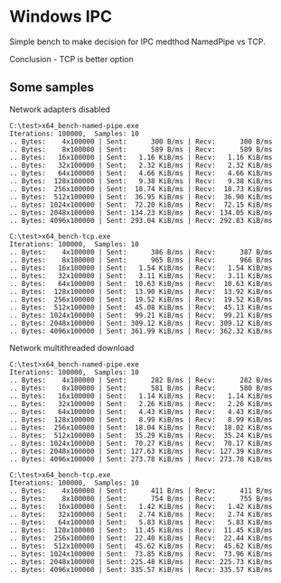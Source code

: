 Windows IPC
===========

Simple bench to make decision for IPC medthod NamedPipe vs TCP.

Conclusion - TCP is better option

Some samples
------------

Network adapters disabled

    C:\test>x64_bench-named-pipe.exe
    Iterations: 100000,  Samples: 10
    .. Bytes:    4x100000 | Sent:      300 B/ms | Recv:      300 B/ms
    .. Bytes:    8x100000 | Sent:      589 B/ms | Recv:      589 B/ms
    .. Bytes:   16x100000 | Sent:   1.16 KiB/ms | Recv:   1.16 KiB/ms
    .. Bytes:   32x100000 | Sent:   2.32 KiB/ms | Recv:   2.32 KiB/ms
    .. Bytes:   64x100000 | Sent:   4.66 KiB/ms | Recv:   4.66 KiB/ms
    .. Bytes:  128x100000 | Sent:   9.38 KiB/ms | Recv:   9.38 KiB/ms
    .. Bytes:  256x100000 | Sent:  18.74 KiB/ms | Recv:  18.73 KiB/ms
    .. Bytes:  512x100000 | Sent:  36.95 KiB/ms | Recv:  36.90 KiB/ms
    .. Bytes: 1024x100000 | Sent:  72.20 KiB/ms | Recv:  72.15 KiB/ms
    .. Bytes: 2048x100000 | Sent: 134.23 KiB/ms | Recv: 134.05 KiB/ms
    .. Bytes: 4096x100000 | Sent: 293.04 KiB/ms | Recv: 292.83 KiB/ms

    C:\test>x64_bench-tcp.exe
    Iterations: 100000,  Samples: 10
    .. Bytes:    4x100000 | Sent:      386 B/ms | Recv:      387 B/ms
    .. Bytes:    8x100000 | Sent:      965 B/ms | Recv:      966 B/ms
    .. Bytes:   16x100000 | Sent:   1.54 KiB/ms | Recv:   1.54 KiB/ms
    .. Bytes:   32x100000 | Sent:   3.11 KiB/ms | Recv:   3.11 KiB/ms
    .. Bytes:   64x100000 | Sent:  10.63 KiB/ms | Recv:  10.63 KiB/ms
    .. Bytes:  128x100000 | Sent:  13.90 KiB/ms | Recv:  13.92 KiB/ms
    .. Bytes:  256x100000 | Sent:  19.52 KiB/ms | Recv:  19.52 KiB/ms
    .. Bytes:  512x100000 | Sent:  45.08 KiB/ms | Recv:  45.13 KiB/ms
    .. Bytes: 1024x100000 | Sent:  99.21 KiB/ms | Recv:  99.21 KiB/ms
    .. Bytes: 2048x100000 | Sent: 309.12 KiB/ms | Recv: 309.12 KiB/ms
    .. Bytes: 4096x100000 | Sent: 361.99 KiB/ms | Recv: 362.32 KiB/ms

Network multithreaded download

    C:\test>x64_bench-named-pipe.exe
    Iterations: 100000,  Samples: 10
    .. Bytes:    4x100000 | Sent:      282 B/ms | Recv:      282 B/ms
    .. Bytes:    8x100000 | Sent:      581 B/ms | Recv:      580 B/ms
    .. Bytes:   16x100000 | Sent:   1.14 KiB/ms | Recv:   1.14 KiB/ms
    .. Bytes:   32x100000 | Sent:   2.26 KiB/ms | Recv:   2.26 KiB/ms
    .. Bytes:   64x100000 | Sent:   4.43 KiB/ms | Recv:   4.43 KiB/ms
    .. Bytes:  128x100000 | Sent:   8.99 KiB/ms | Recv:   8.99 KiB/ms
    .. Bytes:  256x100000 | Sent:  18.04 KiB/ms | Recv:  18.02 KiB/ms
    .. Bytes:  512x100000 | Sent:  35.29 KiB/ms | Recv:  35.24 KiB/ms
    .. Bytes: 1024x100000 | Sent:  70.27 KiB/ms | Recv:  70.17 KiB/ms
    .. Bytes: 2048x100000 | Sent: 127.63 KiB/ms | Recv: 127.39 KiB/ms
    .. Bytes: 4096x100000 | Sent: 273.78 KiB/ms | Recv: 273.78 KiB/ms

    C:\test>x64_bench-tcp.exe
    Iterations: 100000,  Samples: 10
    .. Bytes:    4x100000 | Sent:      411 B/ms | Recv:      411 B/ms
    .. Bytes:    8x100000 | Sent:      754 B/ms | Recv:      755 B/ms
    .. Bytes:   16x100000 | Sent:   1.42 KiB/ms | Recv:   1.42 KiB/ms
    .. Bytes:   32x100000 | Sent:   2.74 KiB/ms | Recv:   2.74 KiB/ms
    .. Bytes:   64x100000 | Sent:   5.83 KiB/ms | Recv:   5.83 KiB/ms
    .. Bytes:  128x100000 | Sent:  11.45 KiB/ms | Recv:  11.45 KiB/ms
    .. Bytes:  256x100000 | Sent:  22.40 KiB/ms | Recv:  22.44 KiB/ms
    .. Bytes:  512x100000 | Sent:  45.62 KiB/ms | Recv:  45.62 KiB/ms
    .. Bytes: 1024x100000 | Sent:  73.85 KiB/ms | Recv:  73.96 KiB/ms
    .. Bytes: 2048x100000 | Sent: 225.48 KiB/ms | Recv: 225.73 KiB/ms
    .. Bytes: 4096x100000 | Sent: 335.57 KiB/ms | Recv: 335.57 KiB/ms
